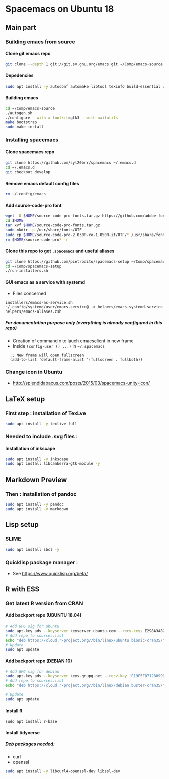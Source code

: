 # Spacemacs on Ubuntu 18 #
## Main part ##
### Building emacs from source ###
#### Clone git emacs repo ####
```bash
git clone --depth 1 git://git.sv.gnu.org/emacs.git ~/Comp/emacs-source
```
#### Depedencies ####
```bash
sudo apt install -y autoconf automake libtool texinfo build-essential xorg-dev libgtk-3-dev libjpeg-dev libncurses5-dev libdbus-1-dev libgif-dev libtiff-dev libm17n-dev libpng-dev librsvg2-dev libotf-dev libgnutls28-dev libxml2-dev
```
#### Building emacs ####
```bash
cd ~/Comp/emacs-source
./autogen.sh
./configure --with-x-toolkit=gtk3 --with-mailutils
make bootstrap
sudo make install
```
### Installing spacemacs ###
#### Clone spacemacs repo ####
```bash
git clone https://github.com/syl20bnr/spacemacs ~/.emacs.d
cd ~/.emacs.d
git checkout develop
```
#### Remove emacs default config files
```bash
rm ~/.config/emacs
```
#### Add source-code-pro font ####
```bash
wget -O $HOME/source-code-pro-fonts.tar.gz https://github.com/adobe-fonts/source-code-pro/archive/2.030R-ro/1.050R-it.tar.gz
cd $HOME
tar xvf $HOME/source-code-pro-fonts.tar.gz
sudo mkdir -p /usr/share/fonts/OTF
sudo cp $HOME/source-code-pro-2.030R-ro-1.050R-it/OTF/* /usr/share/fonts/OTF
rm $HOME/source-code-pro* -r
```
#### Clone this repo to get ``.spacemacs`` and useful aliases ####
```bash
git clone https://github.com/pietrodito/spacemacs-setup ~/Comp/spacemacs-setup
cd ~/Comp/spacemacs-setup
./run-installers.sh
```
#### GUI emacs as a service with systemd ####
* Files concerned
``` 
installers/emacs-as-service.sh
~/.config/systemd/user/emacs.service@ -> helpers/emacs-systemd.service
helpers/emacs-aliases.zsh
```
##### For documentation purpose only (everything is already configured in this repo) #####
* Creation of command ``m`` to lauch emacsclient in new frame
* Inside ``(config-user () ...)`` in ``~/.spacemacs``
```elisp
  ;; New frame will open fullscreen
  (add-to-list 'default-frame-alist '(fullscreen . fullboth))
```
### Change icon in Ubuntu ###
* http://splendidabacus.com/posts/2015/03/spacemacs-unity-icon/

## LaTeX setup ##
### First step : installation of TexLve
```bash
sudo apt install -y texlive-full
```
### Needed to include .svg files :
#### Installation of inkscape
```bash
sudo apt install -y inkscape
sudo apt install libcanberra-gtk-module -y
```
## Markdown Preview ##
### Then : installation of pandoc
```bash
sudo apt install -y pandoc
sudo apt install -y markdown
```
## Lisp setup
### SLIME
```bash
sudo apt install sbcl -y
```
### Quicklisp package manager : ###
* See https://www.quicklisp.org/beta/
## R with ESS
### Get latest R version from CRAN
#### Add backport repo (UBUNTU 18.04)
``` bash
# Add GPG sig for ubuntu
sudo apt-key adv --keyserver keyserver.ubuntu.com --recv-keys E298A3A825C0D65DFD57CBB651716619E084DAB9
# Add repo to sources.list
echo "deb https://cloud.r-project.org//bin/linux/ubuntu bionic-cran35/" | sudo tee -a /etc/apt/sources.list
# Update
sudo apt update
```

#### Add backport repo (DEBIAN 10)
``` bash
# Add GPG sig for debian
sudo apt-key adv --keyserver keys.gnupg.net --recv-key 'E19F5F87128899B192B1A2C2AD5F960A256A04AF'
# Add repo to sources.list
echo "deb https://cloud.r-project.org//bin/linux/debian buster-cran35/" | sudo tee -a /etc/apt/sources.list

# Update
sudo apt update
```
#### Install R
```
sudo apt install r-base
```
#### Install tidyverse
##### Deb packages needed: 
* curl
* openssl
```bash
sudo apt install -y libcurl4-openssl-dev libssl-dev 
```
